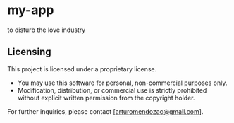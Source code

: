 # my-app
to disturb the love industry
## Licensing

This project is licensed under a proprietary license. 

- You may use this software for personal, non-commercial purposes only.
- Modification, distribution, or commercial use is strictly prohibited without explicit written permission from the copyright holder.

For further inquiries, please contact [arturomendozac@gmail.com].
